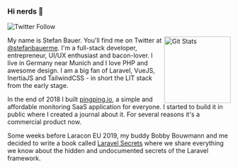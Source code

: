 ### Hi nerds 👋

![Twitter Follow](https://img.shields.io/twitter/follow/stefanbauerme?style=for-the-badge)

<a href="https://github.com/stefanbauer"><img alt="Git Stats" src="https://github-readme-stats.vercel.app/api?username=stefanbauer&show_icons=true&count_private=true&include_all_commits=true" align="right" height="150" /></a>

My name is Stefan Bauer. You'll find me on Twitter at [@stefanbauerme](https://twitter.com/stefanbauerme). I'm a full-stack developer, entrepreneur, UI/UX enthusiast and bacon-lover. I live in Germany near Munich and I love PHP and awesome design. I am a big fan of Laravel, VueJS, InertiaJS and TailwindCSS - in short the LIT stack from the early stage.

In the end of 2018 I built [pingping.io](https://pingping.io), a simple and affordable monitoring SaaS application for everyone. I started to build it in public where I created a journal about it. For several reasons it's a commercial product now.

Some weeks before Laracon EU 2019, my buddy Bobby Bouwmann and me decided to write a book called [Laravel Secrets](https://laravelsecrets.com) where we share everything we know about the hidden and undocumented secrets of the Laravel framework.
